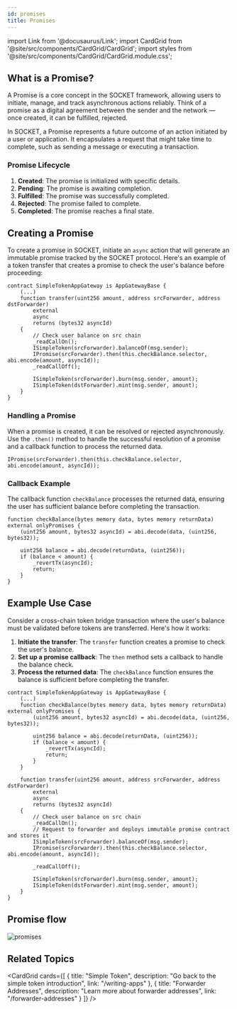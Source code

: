 ```yaml
---
id: promises
title: Promises
---
```


import Link from '@docusaurus/Link';
import CardGrid from '@site/src/components/CardGrid/CardGrid';
import styles from '@site/src/components/CardGrid/CardGrid.module.css';

## What is a Promise?

A Promise is a core concept in the SOCKET framework, allowing users to initiate, manage, and track asynchronous actions reliably. Think of a promise as a digital agreement between the sender and the network — once created, it can be fulfilled, rejected.

In SOCKET, a Promise represents a future outcome of an action initiated by a user or application. It encapsulates a request that might take time to complete, such as sending a message or executing a transaction.

### Promise Lifecycle
1. **Created**: The promise is initialized with specific details.
2. **Pending**: The promise is awaiting completion.
3. **Fulfilled**: The promise was successfully completed.
4. **Rejected**: The promise failed to complete.
5. **Completed**: The promise reaches a final state.

## Creating a Promise
To create a promise in SOCKET, initiate an `async` action that will generate an immutable promise tracked by the SOCKET protocol. Here's an example of a token transfer that creates a promise to check the user's balance before proceeding:

```solidity
contract SimpleTokenAppGateway is AppGatewayBase {
    (...)
    function transfer(uint256 amount, address srcForwarder, address dstForwarder)
        external
        async
        returns (bytes32 asyncId)
    {
        // Check user balance on src chain
        _readCallOn();
        ISimpleToken(srcForwarder).balanceOf(msg.sender);
        IPromise(srcForwarder).then(this.checkBalance.selector, abi.encode(amount, asyncId));
        _readCallOff();

        ISimpleToken(srcForwarder).burn(msg.sender, amount);
        ISimpleToken(dstForwarder).mint(msg.sender, amount);
    }
}
```

### Handling a Promise
When a promise is created, it can be resolved or rejected asynchronously. Use the `.then()` method to handle the successful resolution of a promise and a callback function to process the returned data.

```solidity
IPromise(srcForwarder).then(this.checkBalance.selector, abi.encode(amount, asyncId));
```

### Callback Example
The callback function `checkBalance` processes the returned data, ensuring the user has sufficient balance before completing the transaction.

```solidity
function checkBalance(bytes memory data, bytes memory returnData) external onlyPromises {
    (uint256 amount, bytes32 asyncId) = abi.decode(data, (uint256, bytes32));

    uint256 balance = abi.decode(returnData, (uint256));
    if (balance < amount) {
        _revertTx(asyncId);
        return;
    }
}
```

## Example Use Case
Consider a cross-chain token bridge transaction where the user's balance must be validated before tokens are transferred. Here's how it works:

1. **Initiate the transfer**: The `transfer` function creates a promise to check the user's balance.
2. **Set up a promise callback**: The `then` method sets a callback to handle the balance check.
3. **Process the returned data**: The `checkBalance` function ensures the balance is sufficient before completing the transfer.

```solidity
contract SimpleTokenAppGateway is AppGatewayBase {
    (...)
    function checkBalance(bytes memory data, bytes memory returnData) external onlyPromises {
        (uint256 amount, bytes32 asyncId) = abi.decode(data, (uint256, bytes32));

        uint256 balance = abi.decode(returnData, (uint256));
        if (balance < amount) {
            _revertTx(asyncId);
            return;
        }
    }

    function transfer(uint256 amount, address srcForwarder, address dstForwarder)
        external
        async
        returns (bytes32 asyncId)
    {
        // Check user balance on src chain
        _readCallOn();
        // Request to forwarder and deploys immutable promise contract and stores it
        ISimpleToken(srcForwarder).balanceOf(msg.sender);
        IPromise(srcForwarder).then(this.checkBalance.selector, abi.encode(amount, asyncId));

        _readCallOff();

        ISimpleToken(srcForwarder).burn(msg.sender, amount);
        ISimpleToken(dstForwarder).mint(msg.sender, amount);
    }
}
```

## Promise flow
<div style={{ display: 'flex', justifyContent: 'center' }}>
    <img src="/img/promises.svg" alt="promises" style={{ width: '100%' }} />
</div>

## Related Topics
<CardGrid cards={[
 {
   title: "Simple Token",
   description: "Go back to the simple token introduction",
   link: "/writing-apps"
 },
 {
   title: "Forwarder Addresses",
   description: "Learn more about forwarder addresses",
   link: "/forwarder-addresses"
 }
]} />
